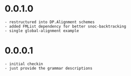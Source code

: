 0.0.1.0
=======
	- restructured into DP.Alignment schemes
	- added FMList dependency for better snoc-backtracking
	- single global-alignment example

0.0.0.1
=======
	- initial checkin
	- just provide the grammar descriptions
